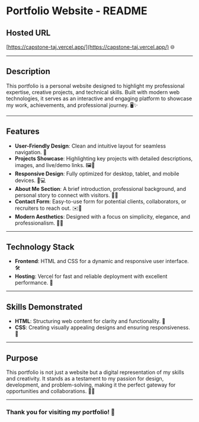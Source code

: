 # Portfolio Website - README

## Hosted URL
[https://capstone-taj.vercel.app/](https://capstone-taj.vercel.app/) 🌐

---

## Description
This portfolio is a personal website designed to highlight my professional expertise, creative projects, and technical skills. Built with modern web technologies, it serves as an interactive and engaging platform to showcase my work, achievements, and professional journey. 🖥️✨

---

## Features

- **User-Friendly Design**: Clean and intuitive layout for seamless navigation. 🧭
- **Projects Showcase**: Highlighting key projects with detailed descriptions, images, and live/demo links. 🖼️🔗
- **Responsive Design**: Fully optimized for desktop, tablet, and mobile devices. 📱💻
- **About Me Section**: A brief introduction, professional background, and personal story to connect with visitors. 👤📖
- **Contact Form**: Easy-to-use form for potential clients, collaborators, or recruiters to reach out. ✉️🤝
- **Modern Aesthetics**: Designed with a focus on simplicity, elegance, and professionalism. 🎨✨

---

## Technology Stack

- **Frontend**: HTML and CSS for a dynamic and responsive user interface. 🛠️
- **Hosting**: Vercel for fast and reliable deployment with excellent performance. 🚀

---

## Skills Demonstrated

- **HTML**: Structuring web content for clarity and functionality. 🧩
- **CSS**: Creating visually appealing designs and ensuring responsiveness. 🎨

---

## Purpose
This portfolio is not just a website but a digital representation of my skills and creativity. It stands as a testament to my passion for design, development, and problem-solving, making it the perfect gateway for opportunities and collaborations. 🌟🚪

---

### Thank you for visiting my portfolio! 🙏
